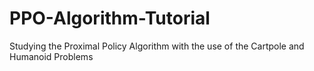# PPO-Algorithm-Tutorial
Studying the Proximal Policy Algorithm with the use of the Cartpole and Humanoid Problems
